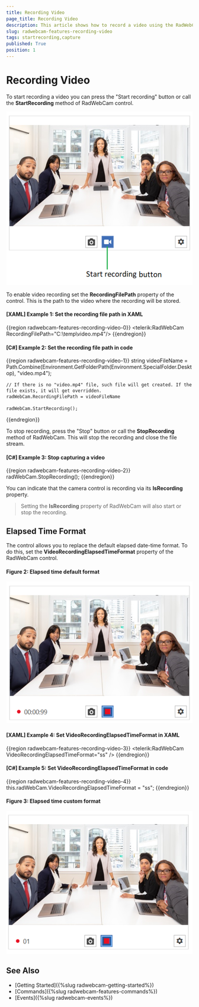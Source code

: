 ```yaml
---
title: Recording Video
page_title: Recording Video
description: This article shows how to record a video using the RadWebCam control.
slug: radwebcam-features-recording-video
tags: startrecording,capture
published: True
position: 1
---
```


# Recording Video

To start recording a video you can press the "Start recording" button or call the __StartRecording__ method of RadWebCam control. 

![](images/radwebcam-features-recording-video-0.png)

To enable video recording set the __RecordingFilePath__ property of the control. This is the path to the video where the recording will be stored.

#### __[XAML] Example 1: Set the recording file path in XAML__
{{region radwebcam-features-recording-video-0}}
	<telerik:RadWebCam RecordingFilePath="C:\\temp\\video.mp4"/>
{{endregion}}

#### __[C#] Example 2: Set the recording file path in code__
{{region radwebcam-features-recording-video-1}}
	string videoFileName = Path.Combine(Environment.GetFolderPath(Environment.SpecialFolder.Desktop), "video.mp4");
	
	// If there is no "video.mp4" file, such file will get created. If the file exists, it will get overridden.
	radWebCam.RecordingFilePath = videoFileName
	
	radWebCam.StartRecording();
{{endregion}}

To stop recording, press the "Stop" button or call the __StopRecording__ method of RadWebCam. This will stop the recording and close the file stream.

#### __[C#] Example 3: Stop capturing a video__
{{region radwebcam-features-recording-video-2}}
	radWebCam.StopRecording();
{{endregion}}

You can indicate that the camera control is recording via its __IsRecording__ property.

> Setting the __IsRecording__ property of RadWebCam will also start or stop the recording.

## Elapsed Time Format

The control allows you to replace the default elapsed date-time format. To do this, set the __VideoRecordingElapsedTimeFormat__ property of the RadWebCam control.

#### Figure 2: Elapsed time default format
![](images/radwebcam-features-recording-video-1.png)

#### __[XAML] Example 4: Set VideoRecordingElapsedTimeFormat in XAML__
{{region radwebcam-features-recording-video-3}}
	<telerik:RadWebCam VideoRecordingElapsedTimeFormat="ss" />
{{endregion}}

#### __[C#] Example 5: Set VideoRecordingElapsedTimeFormat in code__
{{region radwebcam-features-recording-video-4}}
	this.radWebCam.VideoRecordingElapsedTimeFormat = "ss";
{{endregion}}

#### Figure 3: Elapsed time custom format
![](images/radwebcam-features-recording-video-2.png)

## See Also  
* [Getting Started]({%slug radwebcam-getting-started%})
* [Commands]({%slug radwebcam-features-commands%})
* [Events]({%slug radwebcam-events%})